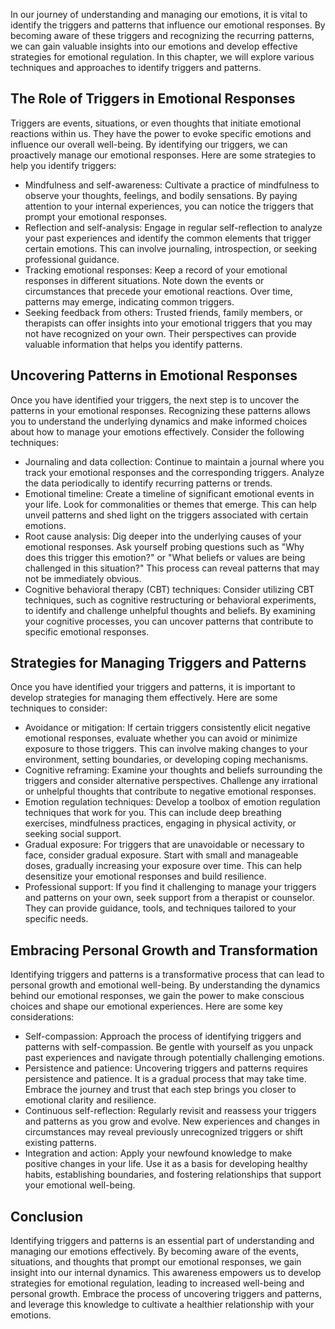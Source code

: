 
In our journey of understanding and managing our emotions, it is vital to identify the triggers and patterns that influence our emotional responses. By becoming aware of these triggers and recognizing the recurring patterns, we can gain valuable insights into our emotions and develop effective strategies for emotional regulation. In this chapter, we will explore various techniques and approaches to identify triggers and patterns.

The Role of Triggers in Emotional Responses
-------------------------------------------

Triggers are events, situations, or even thoughts that initiate emotional reactions within us. They have the power to evoke specific emotions and influence our overall well-being. By identifying our triggers, we can proactively manage our emotional responses. Here are some strategies to help you identify triggers:

* Mindfulness and self-awareness: Cultivate a practice of mindfulness to observe your thoughts, feelings, and bodily sensations. By paying attention to your internal experiences, you can notice the triggers that prompt your emotional responses.
* Reflection and self-analysis: Engage in regular self-reflection to analyze your past experiences and identify the common elements that trigger certain emotions. This can involve journaling, introspection, or seeking professional guidance.
* Tracking emotional responses: Keep a record of your emotional responses in different situations. Note down the events or circumstances that precede your emotional reactions. Over time, patterns may emerge, indicating common triggers.
* Seeking feedback from others: Trusted friends, family members, or therapists can offer insights into your emotional triggers that you may not have recognized on your own. Their perspectives can provide valuable information that helps you identify patterns.

Uncovering Patterns in Emotional Responses
------------------------------------------

Once you have identified your triggers, the next step is to uncover the patterns in your emotional responses. Recognizing these patterns allows you to understand the underlying dynamics and make informed choices about how to manage your emotions effectively. Consider the following techniques:

* Journaling and data collection: Continue to maintain a journal where you track your emotional responses and the corresponding triggers. Analyze the data periodically to identify recurring patterns or trends.
* Emotional timeline: Create a timeline of significant emotional events in your life. Look for commonalities or themes that emerge. This can help unveil patterns and shed light on the triggers associated with certain emotions.
* Root cause analysis: Dig deeper into the underlying causes of your emotional responses. Ask yourself probing questions such as "Why does this trigger this emotion?" or "What beliefs or values are being challenged in this situation?" This process can reveal patterns that may not be immediately obvious.
* Cognitive behavioral therapy (CBT) techniques: Consider utilizing CBT techniques, such as cognitive restructuring or behavioral experiments, to identify and challenge unhelpful thoughts and beliefs. By examining your cognitive processes, you can uncover patterns that contribute to specific emotional responses.

Strategies for Managing Triggers and Patterns
---------------------------------------------

Once you have identified your triggers and patterns, it is important to develop strategies for managing them effectively. Here are some techniques to consider:

* Avoidance or mitigation: If certain triggers consistently elicit negative emotional responses, evaluate whether you can avoid or minimize exposure to those triggers. This can involve making changes to your environment, setting boundaries, or developing coping mechanisms.
* Cognitive reframing: Examine your thoughts and beliefs surrounding the triggers and consider alternative perspectives. Challenge any irrational or unhelpful thoughts that contribute to negative emotional responses.
* Emotion regulation techniques: Develop a toolbox of emotion regulation techniques that work for you. This can include deep breathing exercises, mindfulness practices, engaging in physical activity, or seeking social support.
* Gradual exposure: For triggers that are unavoidable or necessary to face, consider gradual exposure. Start with small and manageable doses, gradually increasing your exposure over time. This can help desensitize your emotional responses and build resilience.
* Professional support: If you find it challenging to manage your triggers and patterns on your own, seek support from a therapist or counselor. They can provide guidance, tools, and techniques tailored to your specific needs.

Embracing Personal Growth and Transformation
--------------------------------------------

Identifying triggers and patterns is a transformative process that can lead to personal growth and emotional well-being. By understanding the dynamics behind our emotional responses, we gain the power to make conscious choices and shape our emotional experiences. Here are some key considerations:

* Self-compassion: Approach the process of identifying triggers and patterns with self-compassion. Be gentle with yourself as you unpack past experiences and navigate through potentially challenging emotions.
* Persistence and patience: Uncovering triggers and patterns requires persistence and patience. It is a gradual process that may take time. Embrace the journey and trust that each step brings you closer to emotional clarity and resilience.
* Continuous self-reflection: Regularly revisit and reassess your triggers and patterns as you grow and evolve. New experiences and changes in circumstances may reveal previously unrecognized triggers or shift existing patterns.
* Integration and action: Apply your newfound knowledge to make positive changes in your life. Use it as a basis for developing healthy habits, establishing boundaries, and fostering relationships that support your emotional well-being.

Conclusion
----------

Identifying triggers and patterns is an essential part of understanding and managing our emotions effectively. By becoming aware of the events, situations, and thoughts that prompt our emotional responses, we gain insight into our internal dynamics. This awareness empowers us to develop strategies for emotional regulation, leading to increased well-being and personal growth. Embrace the process of uncovering triggers and patterns, and leverage this knowledge to cultivate a healthier relationship with your emotions.

